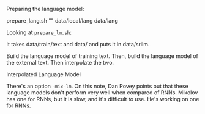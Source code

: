 Preparing the language model:

prepare_lang.sh <dictionary> "<UNK>" data/local/lang data/lang

Looking at `prepare_lm.sh`:

It takes data/train/text and data/ and puts it in data/srilm.

Build the language model of training text. Then, build the language model of the external text. Then interpolate the two.

Interpolated Language Model

 There's an option `-mix-lm`. On this note, Dan Povey points out that these language models don't perform very well when compared of RNNs. Mikolov has one for RNNs, but it is slow, and it's difficult to use. He's working on one for RNNs.
